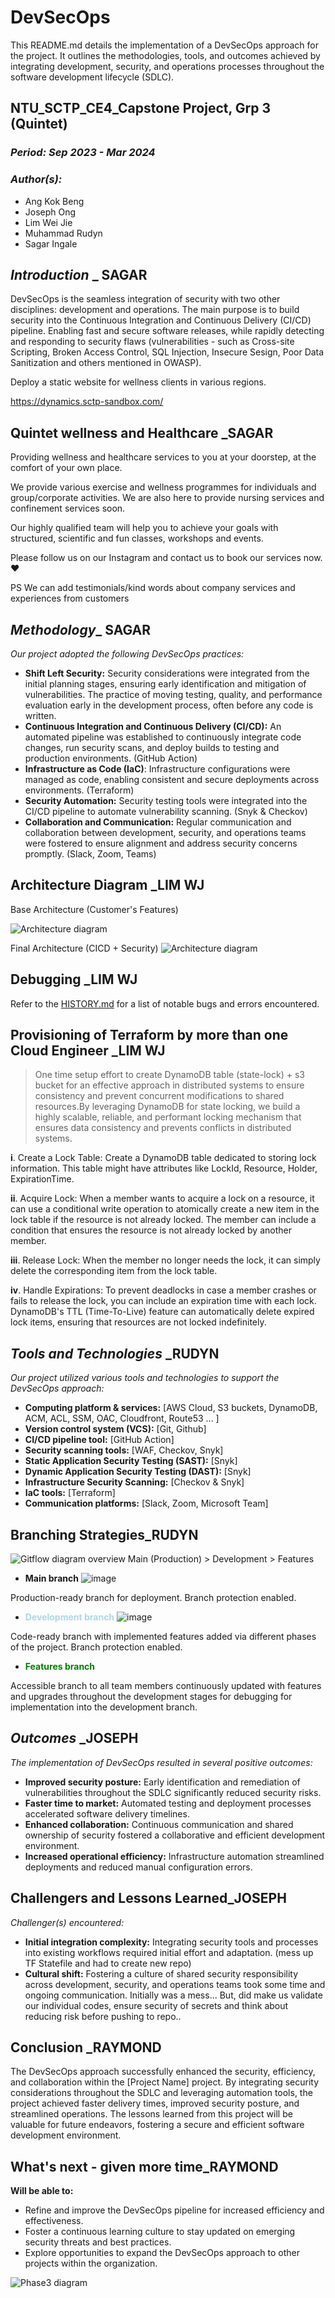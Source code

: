 # DevSecOps

This README.md details the implementation of a DevSecOps approach for the project. It outlines the methodologies, tools, and outcomes achieved by integrating development, security, and operations processes throughout the software development lifecycle (SDLC).
## NTU_SCTP_CE4_Capstone Project, Grp 3 (Quintet) 
### _Period: Sep 2023 - Mar 2024_
### _Author(s):_
- Ang Kok Beng
- Joseph Ong
- Lim Wei Jie
- Muhammad Rudyn
- Sagar Ingale

## _Introduction_ _ SAGAR

DevSecOps is the seamless integration of security with two other disciplines: development and operations. The main purpose is to build security into the Continuous Integration and Continuous Delivery (CI/CD) pipeline. Enabling fast and secure software releases, while rapidly detecting and responding to security flaws (vulnerabilities - such as Cross-site Scripting, Broken Access Control, SQL Injection, Insecure Sesign, Poor Data Sanitization and others mentioned in OWASP).


Deploy a static website for wellness clients in various regions.

https://dynamics.sctp-sandbox.com/

## Quintet wellness and Healthcare _SAGAR

Providing wellness and healthcare services to you at your doorstep, at the comfort of your own place.

We provide various exercise and wellness programmes for individuals and group/corporate activities.
We are also here to provide nursing services and confinement services soon.

Our highly qualified team will help you to achieve your goals with structured, scientific and fun classes, workshops and events.

Please follow us on our Instagram and contact us to book our services now. ❤️

PS
We can add testimonials/kind words about company services and experiences from
customers


## _Methodology__ SAGAR
_Our project adopted the following DevSecOps practices:_

- **Shift Left Security:** Security considerations were integrated from the initial planning stages, ensuring early identification and mitigation of vulnerabilities. The practice of moving testing, quality, and performance evaluation early in the development process, often before any code is written.
- **Continuous Integration and Continuous Delivery (CI/CD):** An automated pipeline was established to continuously integrate code changes, run security scans, and deploy builds to testing and production environments. (GitHub Action)
- **Infrastructure as Code (IaC)**: Infrastructure configurations were managed as code, enabling consistent and secure deployments across environments. (Terraform)
- **Security Automation:** Security testing tools were integrated into the CI/CD pipeline to automate vulnerability scanning. (Snyk & Checkov)
- **Collaboration and Communication:** Regular communication and collaboration between development, security, and operations teams were fostered to ensure alignment and address security concerns promptly. (Slack, Zoom, Teams)


## Architecture Diagram _LIM WJ



Base Architecture (Customer's Features)

![Architecture diagram](./screenshots/phase1.png)



Final Architecture (CICD + Security)
![Architecture diagram](./screenshots/phase2.png)


## Debugging _LIM WJ

Refer to the [HISTORY.md](./HISTORY.md) for a list of notable bugs and errors encountered.

## Provisioning of Terraform by more than one Cloud Engineer _LIM WJ

>One time setup effort to create DynamoDB table (state-lock) + s3 bucket for an effective approach in distributed systems to ensure consistency and prevent concurrent modifications to shared resources.By leveraging DynamoDB for state locking, we build a highly scalable, reliable, and performant locking mechanism that ensures data consistency and prevents conflicts in distributed systems.

**i**. Create a Lock Table: Create a DynamoDB table dedicated to storing lock information. This table might have attributes like LockId, Resource, Holder, ExpirationTime.

**ii**. Acquire Lock: When a member wants to acquire a lock on a resource, it can use a conditional write operation to atomically create a new item in the lock table if the resource is not already locked. The member can include a condition that ensures the resource is not already locked by another member.

**iii**. Release Lock: When the member no longer needs the lock, it can simply delete the corresponding item from the lock table.

**iv**. Handle Expirations: To prevent deadlocks in case a member crashes or fails to release the lock, you can include an expiration time with each lock. DynamoDB's TTL (Time-To-Live) feature can automatically delete expired lock items, ensuring that resources are not locked indefinitely.

## _Tools and Technologies_ _RUDYN
_Our project utilized various tools and technologies to support the DevSecOps approach:_

- **Computing platform & services:** [AWS Cloud, S3 buckets, DynamoDB, ACM, ACL, SSM, OAC, Cloudfront, Route53 ... ]
- **Version control system (VCS):** [Git, Github]
- **CI/CD pipeline tool:** [GitHub Action] 
- **Security scanning tools:** [WAF, Checkov, Snyk]
- **Static Application Security Testing (SAST):** [Snyk]
- **Dynamic Application Security Testing (DAST):** [Snyk] 
- **Infrastructure Security Scanning:** [Checkov & Snyk] 
- **IaC tools:** [Terraform] 
- **Communication platforms:** [Slack, Zoom, Microsoft Team]

## Branching Strategies_RUDYN

![Gitflow diagram overview](./screenshots/branching-strategy.png)
Main (Production) > Development > Features

- **Main branch**
![image](https://github.com/angkb/Quintet-Group3/assets/83577245/3ae4f0d0-614c-4675-a210-7c40744b7a07)

Production-ready branch for deployment. Branch protection enabled.

- <span style="color: lightblue">**Development branch**</span>
 ![image](https://github.com/angkb/Quintet-Group3/assets/83577245/9d3bf2da-904b-475b-ba02-b3d404c3210c)


Code-ready branch with implemented features added via different phases of the project. Branch protection enabled.

-  <span style="color: green">**Features branch**</span>

Accessible branch to all team members continuously updated with features and upgrades throughout the development stages for debugging for implementation into the development branch.

## _Outcomes_ _JOSEPH
_The implementation of DevSecOps resulted in several positive outcomes:_

- **Improved security posture:** Early identification and remediation of vulnerabilities throughout the SDLC significantly reduced security risks.
- **Faster time to market:** Automated testing and deployment processes accelerated software delivery timelines.
- **Enhanced collaboration:** Continuous communication and shared ownership of security fostered a collaborative and efficient development environment.
- **Increased operational efficiency:** Infrastructure automation streamlined deployments and reduced manual configuration errors.

## Challengers and Lessons Learned_JOSEPH

_Challenger(s) encountered:_

- **Initial integration complexity:**
Integrating security tools and processes into existing workflows required initial effort and adaptation. (mess up TF Statefile and had to create new repo)
- **Cultural shift:**
Fostering a culture of shared security responsibility across development, security, and operations teams took some time and ongoing communication. Initially was a mess... But, did make us validate our individual codes, ensure security of secrets and think about reducing risk before pushing to repo..

## Conclusion _RAYMOND
The DevSecOps approach successfully enhanced the security, efficiency, and collaboration within the [Project Name] project. By integrating security considerations throughout the SDLC and leveraging automation tools, the project achieved faster delivery times, improved security posture, and streamlined operations. The lessons learned from this project will be valuable for future endeavors, fostering a secure and efficient software development environment.

## What's next - given more time_RAYMOND
**Will be able to:**

- Refine and improve the DevSecOps pipeline for increased efficiency and effectiveness.
- Foster a continuous learning culture to stay updated on emerging security threats and best practices.
- Explore opportunities to expand the DevSecOps approach to other projects within the organization.


![Phase3 diagram](./screenshots/phase3.png)

















